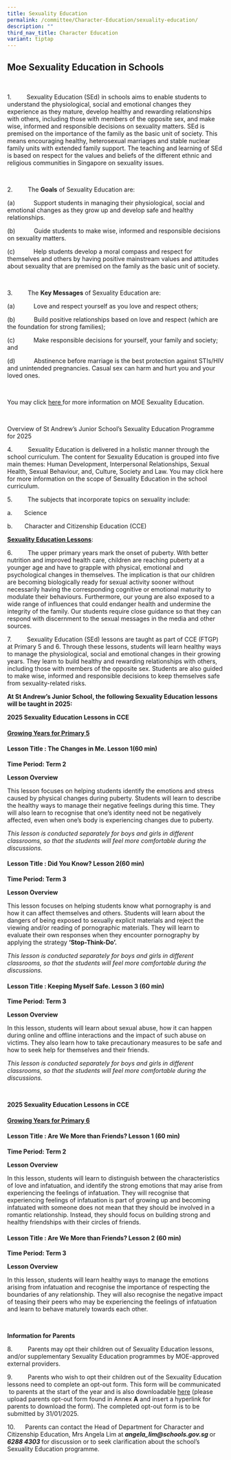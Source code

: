 ```yaml
---
title: Sexuality Education
permalink: /committee/Character-Education/sexuality-education/
description: ""
third_nav_title: Character Education
variant: tiptap
---
```

<p></p>
<h2><strong>Moe Sexuality Education in Schools</strong></h2>
<p>&nbsp;</p>
<p>1.&nbsp;&nbsp;&nbsp;&nbsp;&nbsp;&nbsp;&nbsp;&nbsp; Sexuality Education
(SEd) in schools aims to enable students to understand the physiological,
social and emotional changes they experience as they mature, develop healthy
and rewarding relationships with others, including those with members of
the opposite sex, and make wise, informed and responsible decisions on
sexuality matters. SEd is premised on the importance of the family as the
basic unit of society. This means encouraging healthy, heterosexual marriages
and stable nuclear family units with extended family support. The teaching
and learning of SEd is based on respect for the values and beliefs of the
different ethnic and religious communities in Singapore on sexuality issues.</p>
<p>&nbsp;</p>
<p>2.&nbsp;&nbsp;&nbsp;&nbsp;&nbsp;&nbsp;&nbsp;&nbsp; The <strong>Goals</strong> of
Sexuality Education are:</p>
<p>(a)&nbsp;&nbsp;&nbsp;&nbsp;&nbsp;&nbsp;&nbsp;&nbsp;&nbsp;&nbsp; Support
students in managing their physiological, social and emotional changes
as they grow up and develop safe and healthy relationships.&nbsp;</p>
<p>(b)&nbsp;&nbsp;&nbsp;&nbsp;&nbsp;&nbsp;&nbsp;&nbsp;&nbsp;&nbsp; Guide
students to make wise, informed and responsible decisions on sexuality
matters.&nbsp;</p>
<p>(c)&nbsp;&nbsp;&nbsp;&nbsp;&nbsp;&nbsp;&nbsp;&nbsp;&nbsp;&nbsp; Help students
develop a moral compass and respect for themselves and others by having
positive mainstream values and attitudes about sexuality that are premised
on the family as the basic unit of society.&nbsp;</p>
<p>&nbsp;</p>
<p>3.&nbsp;&nbsp;&nbsp;&nbsp;&nbsp;&nbsp;&nbsp;&nbsp; The <strong>Key Messages</strong> of
Sexuality Education are:&nbsp;</p>
<p>(a)&nbsp;&nbsp;&nbsp;&nbsp;&nbsp;&nbsp;&nbsp;&nbsp;&nbsp;&nbsp; Love and
respect yourself as you love and respect others;</p>
<p>(b)&nbsp;&nbsp;&nbsp;&nbsp;&nbsp;&nbsp;&nbsp;&nbsp;&nbsp;&nbsp; Build
positive relationships based on love and respect (which are the foundation
for strong families);</p>
<p>(c)&nbsp;&nbsp;&nbsp;&nbsp;&nbsp;&nbsp;&nbsp;&nbsp;&nbsp;&nbsp; Make responsible
decisions for yourself, your family and society; and</p>
<p>(d)&nbsp;&nbsp;&nbsp;&nbsp;&nbsp;&nbsp;&nbsp;&nbsp;&nbsp;&nbsp; Abstinence
before marriage is the best protection against STIs/HIV and unintended
pregnancies. Casual sex can harm and hurt you and your loved ones.</p>
<p>&nbsp;</p>
<p>You may click <a href="https://go.gov.sg/moe-sexuality-education" rel="noopener nofollow" target="_blank">here </a>for
more information on MOE Sexuality Education.</p>
<p><strong><br></strong>
</p>
<p>Overview of St Andrew’s Junior School’s Sexuality Education Programme
for 2025</p>
<p>4.&nbsp;&nbsp;&nbsp;&nbsp;&nbsp;&nbsp;&nbsp;&nbsp; Sexuality Education
is delivered in a holistic manner through the school curriculum. The content
for Sexuality Education is grouped into five main themes: Human Development,
Interpersonal Relationships, Sexual Health, Sexual Behaviour, and, Culture,
Society and Law. You may click here for more information on the scope of
Sexuality Education in the school curriculum.</p>
<p>5.&nbsp;&nbsp;&nbsp;&nbsp;&nbsp;&nbsp;&nbsp;&nbsp; The subjects that incorporate
topics on sexuality include:</p>
<p>a.&nbsp;&nbsp;&nbsp;&nbsp;&nbsp;&nbsp; Science</p>
<p>b.&nbsp;&nbsp;&nbsp;&nbsp;&nbsp;&nbsp; Character and Citizenship Education
(CCE)</p>
<p><strong><u>Sexuality Education Lessons</u></strong>:</p>
<p>6.&nbsp;&nbsp;&nbsp;&nbsp;&nbsp;&nbsp;&nbsp;&nbsp; The upper primary years
mark the onset of puberty. With better nutrition and improved health care,
children are reaching puberty at a younger age and have to grapple with
physical, emotional and psychological changes in themselves. The implication
is that our children are becoming biologically ready for sexual activity
sooner without necessarily having the corresponding cognitive or emotional
maturity to modulate their behaviours. Furthermore, our young are also
exposed to a wide range of influences that could endanger health and undermine
the integrity of the family. Our students require close guidance so that
they can respond with discernment to the sexual messages in the media and
other sources.</p>
<p></p>
<p>7. &nbsp;&nbsp;&nbsp;&nbsp;&nbsp;&nbsp;&nbsp; Sexuality Education (SEd)
lessons are taught as part of CCE (FTGP) at Primary 5 and 6. Through these
lessons, students will learn healthy ways to manage the physiological,
social and emotional changes in their growing years. They learn to build
healthy and rewarding relationships with others, including those with members
of the opposite sex. Students are also guided to make wise, informed and
responsible decisions to keep themselves safe from sexuality-related risks.</p>
<p></p>
<p><strong>At St Andrew’s Junior School, the following Sexuality Education lessons will be taught in 2025:</strong>
</p>
<p><strong>2025 Sexuality Education Lessons in CCE</strong>
</p>
<h4><strong><u>Growing Years for Primary 5</u></strong></h4>
<h4><strong>Lesson Title&nbsp;: The Changes in Me. Lesson 1(60 min)</strong></h4>
<p><strong>Time Period: Term 2</strong>
</p>
<p><strong>Lesson Overview</strong>
</p>
<p>This lesson focuses on helping students identify the emotions and stress
caused by physical changes during puberty. Students will learn to describe
the healthy ways to manage their negative feelings during this time. They
will also learn to recognise that one’s identity need not be negatively
affected, even when one’s body is experiencing changes due to puberty.</p>
<p><em>This lesson is conducted separately for boys and girls in different classrooms, so that the students will feel more comfortable during the discussions.</em>
</p>
<h4><strong>Lesson Title&nbsp;: Did You Know? Lesson 2(60 min)</strong></h4>
<p><strong>Time Period: Term 3</strong>
</p>
<p><strong>Lesson Overview</strong>
</p>
<p>This lesson focuses on helping students know what pornography is and how
it can affect themselves and others. Students will learn about the dangers
of being exposed to sexually explicit materials and reject the viewing
and/or reading of pornographic materials. They will learn to evaluate their
own responses when they encounter pornography by applying the strategy <strong>‘Stop-Think-Do’.</strong>
</p>
<p><em>This lesson is conducted separately for boys and girls in different classrooms, so that the students will feel more comfortable during the discussions.</em>
</p>
<h4><strong>Lesson Title&nbsp;: Keeping Myself Safe. Lesson 3 (60 min)</strong></h4>
<p><strong>Time Period: Term 3</strong>
</p>
<p><strong>Lesson Overview</strong>
</p>
<p>In this lesson, students will learn about sexual abuse, how it can happen
during online and offline interactions and the impact of such abuse on
victims. They also learn how to take precautionary measures to be safe
and how to seek help for themselves and their friends.</p>
<p><em>This lesson is conducted separately for boys and girls in different classrooms, so that the students will feel more comfortable during the discussions.</em>
</p>
<p><strong><br></strong>
</p>
<p></p>
<p><strong>2025 Sexuality Education Lessons in CCE</strong>
</p>
<h4><strong><u>Growing Years for Primary 6</u></strong></h4>
<h4><strong>Lesson Title&nbsp;: Are We More than Friends? Lesson 1 (60 min)</strong></h4>
<p><strong>Time Period: Term 2</strong>
</p>
<p><strong>Lesson Overview</strong>
</p>
<p>In this lesson, students will learn to distinguish between the characteristics
of love and infatuation, and identify the strong emotions that may arise
from experiencing the feelings of infatuation. They will recognise that
experiencing feelings of infatuation is part of growing up and becoming
infatuated with someone does not mean that they should be involved in a
romantic relationship. Instead, they should focus on building strong and
healthy friendships with their circles of friends.</p>
<h4><strong>Lesson Title&nbsp;: Are We More than Friends? Lesson 2 (60 min)</strong></h4>
<p><strong>Time Period: Term 3</strong>
</p>
<p><strong>Lesson Overview</strong>
</p>
<p>In this lesson, students will learn healthy ways to manage the emotions
arising from infatuation and recognise the importance of respecting the
boundaries of any relationship. They will also recognise the negative impact
of teasing their peers who may be experiencing the feelings of infatuation
and learn to behave maturely towards each other.</p>
<p><strong><br></strong>
</p>
<p><strong>Information for Parents</strong>
</p>
<p>8.&nbsp;&nbsp;&nbsp;&nbsp;&nbsp;&nbsp;&nbsp;&nbsp; Parents may opt their
children out of Sexuality Education lessons, and/or supplementary Sexuality
Education programmes by MOE-approved external providers.</p>
<p>9.&nbsp;&nbsp;&nbsp;&nbsp;&nbsp;&nbsp;&nbsp;&nbsp; Parents who wish to
opt their children out of the Sexuality Education lessons need to complete
an opt-out form. This form will be communicated &nbsp;to parents at the
start of the year and is also downloadable <u>here</u> (please upload parents
opt-out form found in Annex <strong>A</strong> and insert a hyperlink for
parents to download the form). The completed opt-out form is to be submitted
by 31/01/2025.</p>
<p>10.&nbsp;&nbsp;&nbsp;&nbsp;&nbsp; Parents can contact the Head of Department
for Character and Citizenship Education, Mrs Angela Lim at <strong><em><a rel="noopener noreferrer nofollow" target="_blank">angela_lim@schools.gov.sg</a> </em></strong>or <strong><em>6288 4303 </em></strong>for
discussion or to seek clarification about the school’s Sexuality Education
programme.</p>
<p></p>